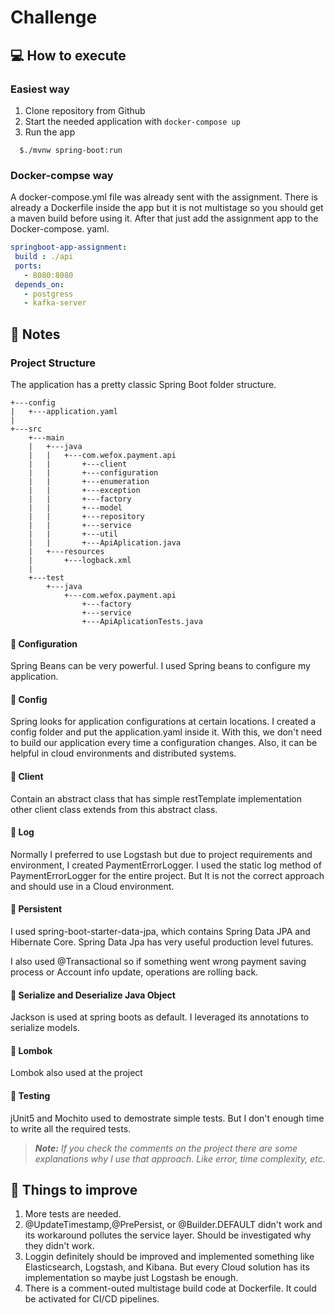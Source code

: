 
# Challenge

## :computer: How to execute

### Easiest way


1. Clone repository from Github
2. Start the needed application with `docker-compose up`
3. Run the app
  ```
	$./mvnw spring-boot:run
  ```

### Docker-compse way
A docker-compose.yml file was already sent with the assignment. There is already a  Dockerfile inside the app but it is not multistage so you should get a maven build before using it. After that just add the assignment app to the Docker-compose. yaml.
 ```yaml
 springboot-app-assignment:  
  build : ./api  
  ports:  
    - 8080:8080  
  depends_on:  
    - postgress  
    - kafka-server
 ```

## :memo: Notes

### Project Structure
The application has a pretty classic Spring Boot folder structure.
```
+---config
|	+---application.yaml
|
+---src
	+---main
	|	+---java
	|	|	+---com.wefox.payment.api
	|	|    	+---client
	|	|    	+---configuration
	|	|    	+---enumeration
	|	|    	+---exception
	|	|    	+---factory
	|	|    	+---model
	|	|    	+---repository
	|	|    	+---service
	|	|    	+---util
	|	|    	+---ApiAplication.java
	|	+---resources 
	|		+---logback.xml
	|
	+---test
		+---java
			+---com.wefox.payment.api
				+---factory
				+---service
				+---ApiAplicationTests.java
```
#### :red_circle: Configuration
Spring Beans can be very powerful. I used Spring beans to configure my application.

#### :red_circle: Config
Spring looks for application configurations at certain locations. I created a config folder and put the application.yaml inside it. With this, we don't need to build our application every time a configuration changes. Also, it can be helpful in cloud environments and distributed systems.

#### :red_circle: Client
Contain an abstract class that has simple restTemplate implementation other client class extends from this abstract class.

#### :red_circle: Log
Normally I preferred to use Logstash but due to project requirements and environment, I created PaymentErrorLogger. I used the static log method of PaymentErrorLogger for the entire project. But It is not the correct approach and should use in a Cloud environment.

#### :red_circle: Persistent
I used spring-boot-starter-data-jpa, which contains Spring Data JPA and Hibernate Core. Spring Data Jpa has very useful production level futures.

I also used @Transactional so if something went wrong payment saving process or Account info update, operations are rolling back.

#### :red_circle: Serialize and Deserialize Java Object
Jackson is used at spring boots as default. I leveraged its annotations to serialize models.

#### :red_circle: Lombok
Lombok also used at the project

#### :red_circle: Testing
jUnit5 and Mochito used to demostrate simple tests. But I don't enough time to write all the required tests.

> ***Note:** If you check the comments on the project there are some explanations why I use that approach. Like error, time complexity,
> etc.*


## :pushpin: Things to improve


1. More tests are needed.
2. @UpdateTimestamp,@PrePersist, or @Builder.DEFAULT didn't work and
   its workaround pollutes the service layer. Should be investigated
   why they didn't work.
3. Loggin definitely should be improved and implemented something like
   Elasticsearch, Logstash, and Kibana. But every Cloud solution has
   its implementation so maybe just Logstash be enough.
4. There is a comment-outed multistage build code at Dockerfile. It
   could be activated for CI/CD pipelines.
